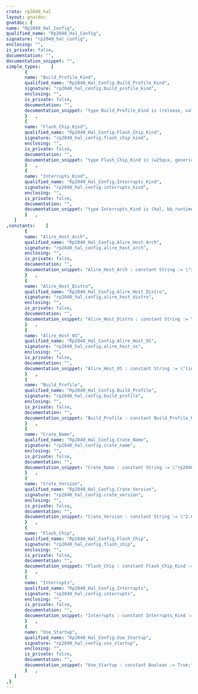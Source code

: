 ```yaml
---
crate: rp2040_hal
layout: gnatdoc
gnatdoc: {
name: "Rp2040_Hal_Config",
qualified_name: "Rp2040_Hal_Config",
signature: "rp2040_hal_config",
enclosing: "",
is_private: false,
documentation: "",
documentation_snippet: "",
simple_types:    [
       {
       name: "Build_Profile_Kind",
       qualified_name: "Rp2040_Hal_Config.Build_Profile_Kind",
       signature: "rp2040_hal_config.build_profile_kind",
       enclosing: "",
       is_private: false,
       documentation: "",
       documentation_snippet: "type Build_Profile_Kind is (release, validation, development);",
       }   ,
       {
       name: "Flash_Chip_Kind",
       qualified_name: "Rp2040_Hal_Config.Flash_Chip_Kind",
       signature: "rp2040_hal_config.flash_chip_kind",
       enclosing: "",
       is_private: false,
       documentation: "",
       documentation_snippet: "type Flash_Chip_Kind is (w25qxx, generic_qspi, generic_03);",
       }   ,
       {
       name: "Interrupts_Kind",
       qualified_name: "Rp2040_Hal_Config.Interrupts_Kind",
       signature: "rp2040_hal_config.interrupts_kind",
       enclosing: "",
       is_private: false,
       documentation: "",
       documentation_snippet: "type Interrupts_Kind is (hal, bb_runtimes);",
       }   ,
   ]
,constants:    [
       {
       name: "Alire_Host_Arch",
       qualified_name: "Rp2040_Hal_Config.Alire_Host_Arch",
       signature: "rp2040_hal_config.alire_host_arch",
       enclosing: "",
       is_private: false,
       documentation: "",
       documentation_snippet: "Alire_Host_Arch : constant String := \"x86_64\";",
       }   ,
       {
       name: "Alire_Host_Distro",
       qualified_name: "Rp2040_Hal_Config.Alire_Host_Distro",
       signature: "rp2040_hal_config.alire_host_distro",
       enclosing: "",
       is_private: false,
       documentation: "",
       documentation_snippet: "Alire_Host_Distro : constant String := \"ubuntu\";",
       }   ,
       {
       name: "Alire_Host_OS",
       qualified_name: "Rp2040_Hal_Config.Alire_Host_OS",
       signature: "rp2040_hal_config.alire_host_os",
       enclosing: "",
       is_private: false,
       documentation: "",
       documentation_snippet: "Alire_Host_OS : constant String := \"linux\";",
       }   ,
       {
       name: "Build_Profile",
       qualified_name: "Rp2040_Hal_Config.Build_Profile",
       signature: "rp2040_hal_config.build_profile",
       enclosing: "",
       is_private: false,
       documentation: "",
       documentation_snippet: "Build_Profile : constant Build_Profile_Kind := development;",
       }   ,
       {
       name: "Crate_Name",
       qualified_name: "Rp2040_Hal_Config.Crate_Name",
       signature: "rp2040_hal_config.crate_name",
       enclosing: "",
       is_private: false,
       documentation: "",
       documentation_snippet: "Crate_Name : constant String := \"rp2040_hal\";",
       }   ,
       {
       name: "Crate_Version",
       qualified_name: "Rp2040_Hal_Config.Crate_Version",
       signature: "rp2040_hal_config.crate_version",
       enclosing: "",
       is_private: false,
       documentation: "",
       documentation_snippet: "Crate_Version : constant String := \"2.0.0\";",
       }   ,
       {
       name: "Flash_Chip",
       qualified_name: "Rp2040_Hal_Config.Flash_Chip",
       signature: "rp2040_hal_config.flash_chip",
       enclosing: "",
       is_private: false,
       documentation: "",
       documentation_snippet: "Flash_Chip : constant Flash_Chip_Kind := w25qxx;",
       }   ,
       {
       name: "Interrupts",
       qualified_name: "Rp2040_Hal_Config.Interrupts",
       signature: "rp2040_hal_config.interrupts",
       enclosing: "",
       is_private: false,
       documentation: "",
       documentation_snippet: "Interrupts : constant Interrupts_Kind := hal;",
       }   ,
       {
       name: "Use_Startup",
       qualified_name: "Rp2040_Hal_Config.Use_Startup",
       signature: "rp2040_hal_config.use_startup",
       enclosing: "",
       is_private: false,
       documentation: "",
       documentation_snippet: "Use_Startup : constant Boolean := True;",
       }   ,
   ]
,}
---
```

